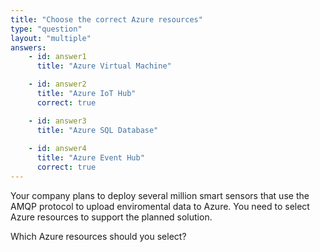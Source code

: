 ```yaml
---
title: "Choose the correct Azure resources"
type: "question"
layout: "multiple"
answers:
    - id: answer1
      title: "Azure Virtual Machine"

    - id: answer2
      title: "Azure IoT Hub"
      correct: true

    - id: answer3
      title: "Azure SQL Database"
      
    - id: answer4
      title: "Azure Event Hub"
      correct: true
---
```


Your company plans to deploy several million smart sensors that use the AMQP protocol to upload enviromental data to Azure. You need to select Azure resources to support the planned solution. 

Which Azure resources should you select?